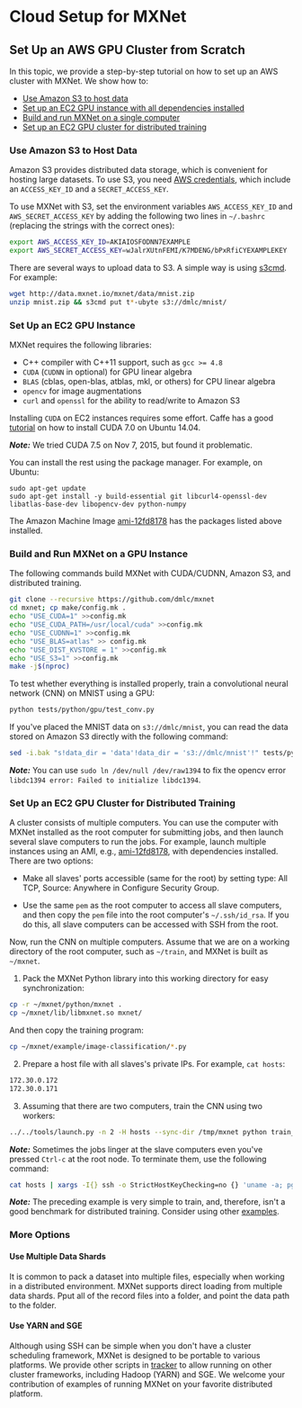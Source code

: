 # Cloud Setup for MXNet

## Set Up an AWS GPU Cluster from Scratch

In this topic, we provide a step-by-step tutorial on how to set up an AWS cluster with
MXNet. We show how to:

- [Use Amazon S3 to host data](#use-amazon-s3-to-host-data)
- [Set up an EC2 GPU instance with all dependencies installed](#setup-an-ec2-gpu-instance)
- [Build and run MXNet on a single computer](#build-and-run-mxnet-on-a-gpu-instance)
- [Set up an EC2 GPU cluster for distributed training](#setup-an-ec2-gpu-cluster)

### Use Amazon S3 to Host Data

Amazon S3 provides distributed data storage, which is convenient for hosting large datasets. To use S3, you need [AWS credentials](http://docs.aws.amazon.com/AWSSimpleQueueService/latest/SQSGettingStartedGuide/AWSCredentials.html),
which include an `ACCESS_KEY_ID` and a `SECRET_ACCESS_KEY`.

To use MXNet with S3, set the environment variables `AWS_ACCESS_KEY_ID` and
`AWS_SECRET_ACCESS_KEY` by adding the following two lines in
`~/.bashrc` (replacing the strings with the correct ones):

```bash
export AWS_ACCESS_KEY_ID=AKIAIOSFODNN7EXAMPLE
export AWS_SECRET_ACCESS_KEY=wJalrXUtnFEMI/K7MDENG/bPxRfiCYEXAMPLEKEY
```

There are several ways to upload data to S3. A simple way is using
[s3cmd](http://s3tools.org/s3cmd). For example:

```bash
wget http://data.mxnet.io/mxnet/data/mnist.zip
unzip mnist.zip && s3cmd put t*-ubyte s3://dmlc/mnist/
```

### Set Up an EC2 GPU Instance

MXNet requires the following libraries:

- C++ compiler with C++11 support, such as `gcc >= 4.8`
- `CUDA` (`CUDNN` in optional) for GPU linear algebra
- `BLAS` (cblas, open-blas, atblas, mkl, or others) for CPU linear algebra
- `opencv` for image augmentations
- `curl` and `openssl` for the ability to read/write to Amazon S3

Installing `CUDA` on EC2 instances requires some effort. Caffe has a good
[tutorial](https://github.com/BVLC/caffe/wiki/Install-Caffe-on-EC2-from-scratch-(Ubuntu,-CUDA-7,-cuDNN))
on how to install CUDA 7.0 on Ubuntu 14.04.

***Note:*** We tried CUDA 7.5 on Nov 7,
2015, but found it problematic.

You can install the rest using the package manager. For example, on Ubuntu:

```
sudo apt-get update
sudo apt-get install -y build-essential git libcurl4-openssl-dev libatlas-base-dev libopencv-dev python-numpy
```

The Amazon Machine Image [ami-12fd8178](https://console.aws.amazon.com/ec2/v2/home?region=us-east-1#LaunchInstanceWizard:ami=ami-12fd8178) has the  packages listed above installed.


### Build and Run MXNet on a GPU Instance

The following commands build MXNet with CUDA/CUDNN, Amazon S3, and distributed
training.

```bash
git clone --recursive https://github.com/dmlc/mxnet
cd mxnet; cp make/config.mk .
echo "USE_CUDA=1" >>config.mk
echo "USE_CUDA_PATH=/usr/local/cuda" >>config.mk
echo "USE_CUDNN=1" >>config.mk
echo "USE_BLAS=atlas" >> config.mk
echo "USE_DIST_KVSTORE = 1" >>config.mk
echo "USE_S3=1" >>config.mk
make -j$(nproc)
```

To test whether everything is installed properly, train a convolutional neural network (CNN) on MNIST using a GPU:

```bash
python tests/python/gpu/test_conv.py
```

If you've placed the MNIST data on `s3://dmlc/mnist`, you can read the data stored on Amazon S3 directly with the following command:

```bash
sed -i.bak "s!data_dir = 'data'!data_dir = 's3://dmlc/mnist'!" tests/python/gpu/test_conv.py
```

***Note:*** You can use `sudo ln /dev/null /dev/raw1394` to fix the opencv error `libdc1394 error: Failed to initialize libdc1394`.

### Set Up an EC2 GPU Cluster for Distributed Training

A cluster consists of multiple computers. You can use the computer with MXNet
installed as the root computer for submitting jobs, and then launch several
slave computers to run the jobs. For example, launch multiple instances using an
AMI, e.g.,
[ami-12fd8178](https://console.aws.amazon.com/ec2/v2/home?region=us-east-1#LaunchInstanceWizard:ami=ami-12fd8178),
with dependencies installed. There are two options:

- Make all slaves' ports accessible (same for the root) by setting type: All TCP,
   Source: Anywhere in Configure Security Group.

- Use the same `pem` as the root computer to access all slave computers, and
   then copy the `pem` file into the root computer's `~/.ssh/id_rsa`. If you do this, all slave computers can be accessed with SSH from the root.

Now, run the CNN on multiple computers. Assume that we are on a working
directory of the root computer, such as `~/train`, and MXNet is built as `~/mxnet`.

1. Pack the MXNet Python library into this working directory for easy
  synchronization:

  ```bash
  cp -r ~/mxnet/python/mxnet .
  cp ~/mxnet/lib/libmxnet.so mxnet/
  ```

  And then copy the training program:

  ```bash
  cp ~/mxnet/example/image-classification/*.py 
  ```

2. Prepare a host file with all slaves's private IPs. For example, `cat hosts`:

  ```bash
  172.30.0.172
  172.30.0.171
  ```

3. Assuming that there are two computers, train the CNN using two workers:

  ```bash
  ../../tools/launch.py -n 2 -H hosts --sync-dir /tmp/mxnet python train_mnist.py --kv-store dist_sync
  ```

***Note:*** Sometimes the jobs linger at the slave computers even you've pressed `Ctrl-c`
at the root node. To terminate them, use the following command:

```bash
cat hosts | xargs -I{} ssh -o StrictHostKeyChecking=no {} 'uname -a; pgrep python | xargs kill -9'
```

***Note:*** The preceding example is very simple to train, and, therefore, isn't a good
benchmark for distributed training. Consider using other [examples](https://github.com/dmlc/mxnet/tree/master/example/image-classification).

### More Options
#### Use Multiple Data Shards
It is common to pack a dataset into multiple files, especially when working in a distributed environment. MXNet supports direct loading from multiple data shards. Pput all of the record files into a folder, and point the data path to the folder.

#### Use YARN and SGE
Although using SSH can be simple when you don't have a cluster scheduling framework, MXNet is designed to be portable to various platforms.  We provide other scripts in [tracker](https://github.com/dmlc/dmlc-core/tree/master/tracker) to allow running on other cluster frameworks, including Hadoop (YARN) and SGE. We welcome your contribution of examples of running MXNet on your favorite distributed platform.
